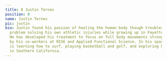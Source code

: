 ```yaml
---
title: 8 Justin Ternes
position: 0
name: Justin Ternes
pic: justin
bio: Justin found his passion of healing the human body though troubleshooting and
  problem solving his own athletic injuries while growing up in Fayetteville, Arkansas.
  He has developed his treatment to focus on full body movements strongly influenced
  by his co-workers at RISE and Applied Functional Science. In his spare time, he
  is learning how to surf, playing basketball and golf, and exploring his new home
  in Southern California.
---
```


